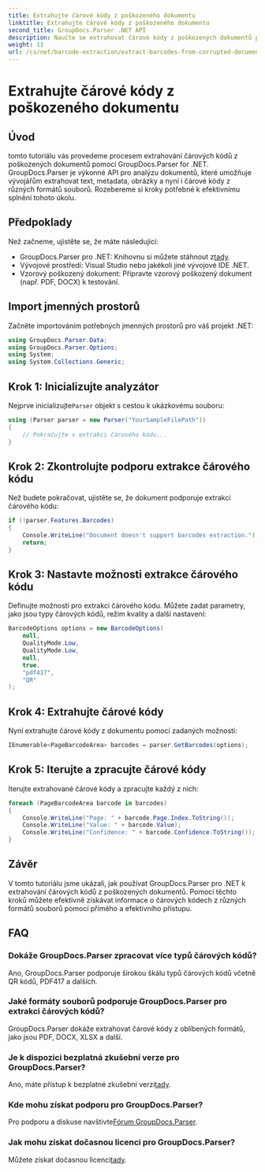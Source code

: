 ```yaml
---
title: Extrahujte čárové kódy z poškozeného dokumentu
linktitle: Extrahujte čárové kódy z poškozeného dokumentu
second_title: GroupDocs.Parser .NET API
description: Naučte se extrahovat čárové kódy z poškozených dokumentů pomocí GroupDocs.Parser for .NET. Komplexní tutoriál s pokyny krok za krokem.
weight: 11
url: /cs/net/barcode-extraction/extract-barcodes-from-corrupted-document/
---
```


# Extrahujte čárové kódy z poškozeného dokumentu

## Úvod
tomto tutoriálu vás provedeme procesem extrahování čárových kódů z poškozených dokumentů pomocí GroupDocs.Parser for .NET. GroupDocs.Parser je výkonné API pro analýzu dokumentů, které umožňuje vývojářům extrahovat text, metadata, obrázky a nyní i čárové kódy z různých formátů souborů. Rozebereme si kroky potřebné k efektivnímu splnění tohoto úkolu.
## Předpoklady
Než začneme, ujistěte se, že máte následující:
-  GroupDocs.Parser pro .NET: Knihovnu si můžete stáhnout z[tady](https://releases.groupdocs.com/parser/net/).
- Vývojové prostředí: Visual Studio nebo jakékoli jiné vývojové IDE .NET.
- Vzorový poškozený dokument: Připravte vzorový poškozený dokument (např. PDF, DOCX) k testování.

## Import jmenných prostorů
Začněte importováním potřebných jmenných prostorů pro váš projekt .NET:
```csharp
using GroupDocs.Parser.Data;
using GroupDocs.Parser.Options;
using System;
using System.Collections.Generic;
```
## Krok 1: Inicializujte analyzátor
 Nejprve inicializujte`Parser` objekt s cestou k ukázkovému souboru:
```csharp
using (Parser parser = new Parser("YourSampleFilePath"))
{
    // Pokračujte v extrakci čárového kódu...
}
```
## Krok 2: Zkontrolujte podporu extrakce čárového kódu
Než budete pokračovat, ujistěte se, že dokument podporuje extrakci čárového kódu:
```csharp
if (!parser.Features.Barcodes)
{
    Console.WriteLine("Document doesn't support barcodes extraction.");
    return;
}
```
## Krok 3: Nastavte možnosti extrakce čárového kódu
Definujte možnosti pro extrakci čárového kódu. Můžete zadat parametry, jako jsou typy čárových kódů, režim kvality a další nastavení:
```csharp
BarcodeOptions options = new BarcodeOptions(
    null,
    QualityMode.Low,
    QualityMode.Low,
    null,
    true,
    "pdf417",
    "QR"
);
```
## Krok 4: Extrahujte čárové kódy
Nyní extrahujte čárové kódy z dokumentu pomocí zadaných možností:
```csharp
IEnumerable<PageBarcodeArea> barcodes = parser.GetBarcodes(options);
```
## Krok 5: Iterujte a zpracujte čárové kódy
Iterujte extrahované čárové kódy a zpracujte každý z nich:
```csharp
foreach (PageBarcodeArea barcode in barcodes)
{
    Console.WriteLine("Page: " + barcode.Page.Index.ToString());
    Console.WriteLine("Value: " + barcode.Value);
    Console.WriteLine("Confidence: " + barcode.Confidence.ToString());
}
```

## Závěr
V tomto tutoriálu jsme ukázali, jak používat GroupDocs.Parser pro .NET k extrahování čárových kódů z poškozených dokumentů. Pomocí těchto kroků můžete efektivně získávat informace o čárových kódech z různých formátů souborů pomocí přímého a efektivního přístupu.

## FAQ
### Dokáže GroupDocs.Parser zpracovat více typů čárových kódů?
Ano, GroupDocs.Parser podporuje širokou škálu typů čárových kódů včetně QR kódů, PDF417 a dalších.
### Jaké formáty souborů podporuje GroupDocs.Parser pro extrakci čárových kódů?
GroupDocs.Parser dokáže extrahovat čárové kódy z oblíbených formátů, jako jsou PDF, DOCX, XLSX a další.
### Je k dispozici bezplatná zkušební verze pro GroupDocs.Parser?
 Ano, máte přístup k bezplatné zkušební verzi[tady](https://releases.groupdocs.com/).
### Kde mohu získat podporu pro GroupDocs.Parser?
 Pro podporu a diskuse navštivte[Fórum GroupDocs.Parser](https://forum.groupdocs.com/c/parser/17).
### Jak mohu získat dočasnou licenci pro GroupDocs.Parser?
 Můžete získat dočasnou licenci[tady](https://purchase.groupdocs.com/temporary-license/).
